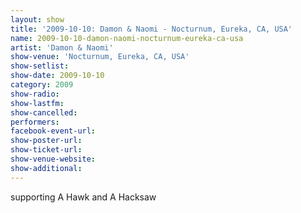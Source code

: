 ```yaml
---
layout: show
title: '2009-10-10: Damon & Naomi - Nocturnum, Eureka, CA, USA'
name: 2009-10-10-damon-naomi-nocturnum-eureka-ca-usa
artist: 'Damon & Naomi'
show-venue: 'Nocturnum, Eureka, CA, USA'
show-setlist: 
show-date: 2009-10-10
category: 2009
show-radio: 
show-lastfm: 
show-cancelled: 
performers: 
facebook-event-url: 
show-poster-url: 
show-ticket-url: 
show-venue-website: 
show-additional: 
---
```


supporting A Hawk and A Hacksaw